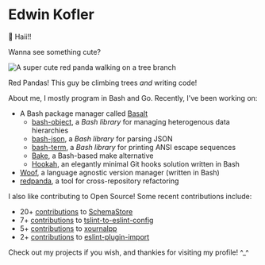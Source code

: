 # Edwin Kofler

👋 Haii!!

Wanna see something cute?

![A super cute red panda walking on a tree branch](./redpanda3.jpg)

Red Pandas! This guy be climbing trees _and_ writing code!

About me, I mostly program in Bash and Go. Recently, I've been working on:

- A Bash package manager called [Basalt](https://github.com/hyperupcall/basalt)
  - [bash-object](https://github.com/hyperupcall/bash-object), a _Bash library_ for managing heterogenous data hierarchies
  - [bash-json](https://github.com/hyperupcall/bash-json), a _Bash library_ for parsing JSON
  - [bash-term](https://github.com/hyperupcall/bash-term), a _Bash library_ for printing ANSI escape sequences
  - [Bake](https://github.com/hyperupcall/bake), a Bash-based make alternative
  - [Hookah](https://github.com/hyperupcall/hookah), an elegantly minimal Git hooks solution written in Bash
- [Woof](https://github.com/hyperupcall/woof), a language agnostic version manager (written in Bash)
- [redpanda](https://github.com/hyperupcall/redpanda), a tool for cross-repository refactoring 

I also like contributing to Open Source! Some recent contributions include:

- 20+ [contributions](https://github.com/SchemaStore/schemastore/pulls?q=is%3Apr+author%3Ahyperupcall+sort%3Aupdated-desc) to [SchemaStore](https://github.com/SchemaStore/schemastore)
- 7+ [contributions](https://github.com/typescript-eslint/tslint-to-eslint-config/pulls?q=is%3Apr+author%3Ahyperupcall+sort%3Aupdated-desc) to [tslint-to-eslint-config](https://github.com/typescript-eslint/tslint-to-eslint-config)
- 5+ [contributions](https://github.com/xournalpp/xournalpp/pulls?q=is%3Apr+author%3Ahyperupcall+sort%3Aupdated-desc) to [xournalpp](https://github.com/xournalpp/xournalpp)
- 2+ [contributions](https://github.com/import-js/eslint-plugin-import/pulls?q=is%3Apr+author%3Ahyperupcall+is%3Aclosed+sort%3Aupdated-desc) to [eslint-plugin-import](https://github.com/import-js/eslint-plugin-import)


Check out my projects if you wish, and thankies for visiting my profile! ^_^
